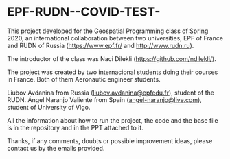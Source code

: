 # EPF-RUDN--COVID-TEST-

This project developed for the Geospatial Programming class of Spring 2020, an international collaboration 
between two universities, EPF of France and RUDN of Russia (https://www.epf.fr/ and http://www.rudn.ru).

The introductor of the class was Naci Dilekli (https://github.com/ndilekli/).

The project was created by two internacional students doing their courses in France. Both of them Aeronautic engineer students.

Liubov Avdanina from Russia (liubov.avdanina@epfedu.fr), student of the RUDN.
Ángel Naranjo Valiente from Spain (angel-naranjo@live.com), student of University of Vigo.

All the information about how to run the project, the code and the base file is in the repository and in the PPT attached to it.

Thanks, if any comments, doubts or possible improvement ideas, please contact us by the emails provided.
